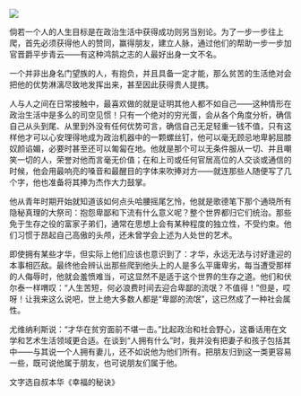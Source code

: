 ![](http://mmbiz.qpic.cn/mmbiz_png/l26na1AR7xEnL6q1riaTTVmTM1h1dw7MrAgW6ualocRiaD2znyFicKe8E1SeYYLr4rWFmiaRSZA9yRgByUxGSLRBSg/0?wx_fmt=png)

倘若一个人的人生目标是在政治生活中获得成功则另当别论。为了一步一步往上爬，首先必须获得他人的赞同，赢得朋友，建立人脉，通过他们的帮助一步一步加官晋爵平步青云——有这种鸿鹄之志的人最好出身一文不名。  

一个并非出身名门望族的人，有抱负，并且具备一定才能，那么贫苦的生活绝对会把他的优势淋漓尽致地发挥出来，甚至因此获得贵人提携。

人与人之间在日常接触中，最喜欢做的就是证明其他人都不如自己——这种情形在政治生活中是多么的司空见惯！只有一个绝对的穷光蛋，会从各个角度分析，确信自己从头到尾、从里到外没有任何优势可言，确信自己无足轻重一钱不值，只有这样他才可以心安理得地成为政治机器中的一颗螺丝钉，他可以毫无顾忌地卑躬屈膝奴颜谄媚，必要时甚至还可以匍匐在地。他就是那个可以无条件服从一切、并且嘲笑一切的人，荣誉对他而言毫无价值；在和上司或任何官居高位的人交谈或通信的时候，他会用最响亮的嗓音和最醒目的字体来吹捧对方——就连那些人随便写了几个字，他也准备将其捧为杰作大力鼓掌。

他从青年时期开始就知道该如何点头哈腰摇尾乞怜，他就是歌德笔下那个通晓所有隐秘真理的大祭司：抱怨卑鄙和下流有什么意义呢？整个世界都归它们统治。那些免于生存之役的富家子弟们，通常在思想上会有某种程度的独立性，不受约束。他们习惯于昂起自己高傲的头颅，还未曾学会上述为人处世的艺术。

即使拥有某些才华，但实际上他们应该也意识到了：才华，永远无法与讨好逢迎的本事相匹敌。最终他会辨认出那些爬到他头上的人是多么平庸卑劣，每当遭受那样的人侮辱时，他就会羞愤难当，可这显然不是适于这个世界的生存之道。他们和伏尔泰一样喟叹：“人生苦短，何必浪费时间去迎合卑鄙的流氓？不值得！”但是，哎呀！让我来这么说吧，世上绝大多数人都是“卑鄙的流氓”，这已然成了一种社会属性。

尤维纳利斯说：“才华在贫穷面前不堪一击。”比起政治和社会野心，这番话用在文学和艺术生活领域更合适。在谈到“人拥有什么”时，我并没有把妻子和孩子包括其中——与其说一个人拥有妻儿，还不如说他为他们所有。把朋友归到这一类更容易一些，既可说他属于朋友，也可说朋友们属于他。

文字选自叔本华《幸福的秘诀》